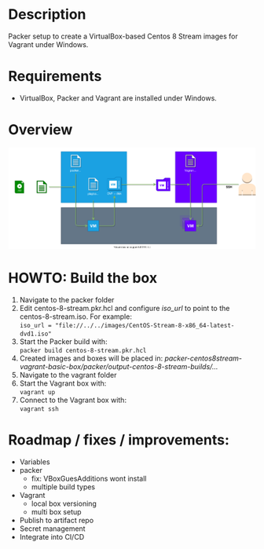 # Description
Packer setup to create a VirtualBox-based Centos 8 Stream images for Vagrant under Windows.

# Requirements
- VirtualBox, Packer and Vagrant are installed under Windows.

# Overview
![overview_diagram](README.overview_diagram.drawio.svg)


# HOWTO: Build the box

1. Navigate to the packer folder
2. Edit centos-8-stream.pkr.hcl and configure _iso_url_ to point to the centos-8-stream.iso. For example:  
`iso_url = "file://../../images/CentOS-Stream-8-x86_64-latest-dvd1.iso"`
3. Start the Packer build with:  
`packer build centos-8-stream.pkr.hcl`
4. Created images and boxes will be placed in: _packer-centos8stream-vagrant-basic-box/packer/output-centos-8-stream-builds/..._
5. Navigate to the vagrant folder
6. Start the Vagrant box with:  
`vagrant up`
7. Connect to the Vagrant box with:  
`vagrant ssh`

# Roadmap / fixes / improvements:

- Variables
- packer
  - fix: VBoxGuesAdditions wont install
  - multiple build types
- Vagrant
  - local box versioning
  - multi box setup
- Publish to artifact repo
- Secret management
- Integrate into CI/CD


